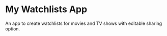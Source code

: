 # My Watchlists App

An app to create watchlists for movies and TV shows with editable sharing option.
